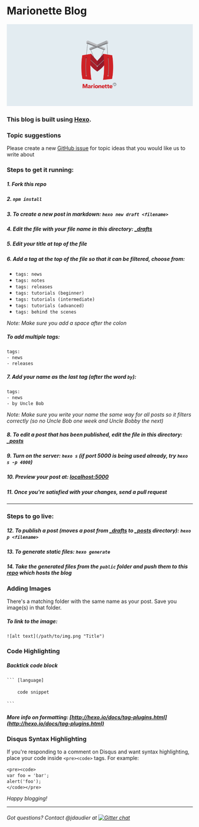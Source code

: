 # Marionette Blog
![screenshot](logo.png)

### This blog is built using [Hexo](http://hexo.io).

### Topic suggestions
Please create a new [GitHub issue](https://github.com/marionettejs/blog/issues/new) for topic ideas that you would like us to write about

### Steps to get it running:

##### 1. Fork this repo

##### 2. `npm install`

##### 3. To create a new post in markdown: `hexo new draft <filename>`

##### 4. Edit the file with your file name in this directory: [\_drafts](https://github.com/marionettejs/blog/tree/master/source/_drafts)

##### 5. Edit your title at top of the file

##### 6. Add a tag at the top of the file so that it can be filtered, choose from:
* `tags: news`
* `tags: notes`
* `tags: releases`
* `tags: tutorials (beginner)`
* `tags: tutorials (intermediate)`
* `tags: tutorials (advanced)`
* `tags: behind the scenes`

*Note: Make sure you add a space after the colon*

##### To add multiple tags:
    
    tags:
    - news
    - releases

##### 7. Add your name as the last tag (after the word `by`):
    tags:
    - news
    - by Uncle Bob
    

*Note: Make sure you write your name the same way for all posts so it filters correctly (so no Uncle Bob one week and Uncle Bobby the next)*


##### 8. To edit a post that has been **published**, edit the file in this directory: [\_posts](https://github.com/marionettejs/blog/tree/master/source/_posts)

##### 9. Turn on the server: `hexo s` (if port 5000 is being used already, try `hexo s -p 4000`)

##### 10. Preview your post at: [localhost:5000](http://localhost:5000)

##### 11. Once you're satisfied with your changes, send a pull request

----

### Steps to go live:

##### 12. To publish a post (moves a post from [\_drafts](https://github.com/marionettejs/blog/tree/master/source/_drafts) to [\_posts](https://github.com/marionettejs/blog/tree/master/source/_posts) directory): `hexo p <filename>`

##### 13. To generate static files: `hexo generate`

##### 14. Take the generated files from the `public` folder and push them to this [repo](https://github.com/marionettejs/marionettejs.github.io) which hosts the blog

### Adding Images
There's a matching folder with the same name as your post. Save you image(s) in that folder.

##### To link to the image:

    ![alt text](/path/to/img.png "Title")

### Code Highlighting

##### Backtick code block

    ``` [language]

        code snippet

    ```

##### More info on formatting: [http://hexo.io/docs/tag-plugins.html](http://hexo.io/docs/tag-plugins.html)

### Disqus Syntax Highlighting
If you're responding to a comment on Disqus and want syntax highlighting, place your code inside `<pre><code>` tags. For example:

    <pre><code>
    var foo = 'bar';
    alert('foo');
    </code></pre>



*Happy blogging!*

***************************
###### Got questions? Contact @jdaudier at [![Gitter chat](https://badges.gitter.im/marionettejs/backbone.marionette.png)](https://gitter.im/marionettejs/backbone.marionette)
